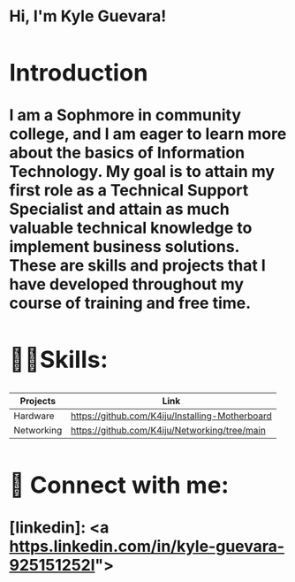 <h1>Hi, I'm Kyle Guevara! <h/1>

<h2>Introduction</h2>

<b>I am a Sophmore in community college, and I am eager to learn more about the basics of Information Technology. My goal is to attain my first role as a Technical Support Specialist and attain as much valuable technical knowledge to implement business solutions. These are skills and projects that I have developed throughout my course of training and free time.</b>

<h2>👨‍💻Skills:</h2>

|Projects          | Link |
|------------------|------------------|
|Hardware  | https://github.com/K4iju/Installing-Motherboard                                                                               
| Networking  | https://github.com/K4iju/Networking/tree/main|




<h2> 🤳 Connect with me:</h2>

[linkedin]: <a [https.linkedin.com/in/kyle-guevara-925151252l](https://www.linkedin.com/in/kyle-guevara-925151252/)"></a>

